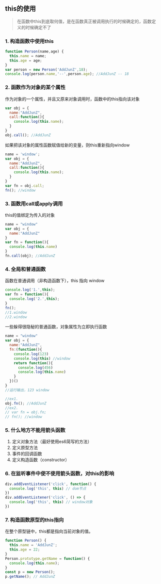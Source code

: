 <!-- this.md -->
## this的使用
> 在函数中this到底取何值，是在函数真正被调用执行的时候确定的，函数定义的时候确定不了

### 1. 构造函数中使用this
```js
function Person(name,age) {
  this.name = name;
  this.age = age;
}
var person = new Person('AddJunZ',18);
console.log(person.name,'--',person.age); //AddJunZ -- 18
```
### 2. 函数作为对象的某个属性
作为对象的一个属性，并且又原来对象调用时，函数中的this指向该对象
```js
var obj = {
  name:"AddJunZ",
  call:function(){
    console.log(this.name);
  }
}
obj.call(); //AddJunZ
```
如果把该对象的属性函数赋值给新的变量，则this重新指向window
```js
name = 'window';
var obj = {
  name:"AddJunZ",
  call:function(){
    console.log(this.name);
  }
}
var fn = obj.call;
fn(); //window
```
### 3. 函数用call或apply调用
this的值绑定为传入的对象
```js
name = "window"
var obj = {
  name:"AddJunZ"
}
var fn = function(){
  console.log(this.name)
}
fn.call(obj); //AddJunZ
```
### 4. 全局和普通函数
函数在普通调用（非构造函数下），this 指向 window
```js
console.log('1.',this);
var fn = function(){
  console.log('2.',this);
}
fn();
//1.window
//2.window
```
一些躲得很隐秘的普通函数，对象属性为立即执行函数
```js
name = "window"
var obj = {
  name:"AddJunZ",
  fn:(function(){
    console.log(123)
    console.log(this) //window
    return function(){
      console.log(456)
      console.log(this.name)
    }
  })()
}
//运行输出，123 window

//ex1.
obj.fn(); //AddJunZ
//ex2.
// var fn = obj.fn;
// fn(); //window
```

### 5. 什么地方不能用箭头函数
1. 定义对象方法（最好使用es6简写的方法）
2. 定义原型方法
3. 事件的回调函数
4. 定义构造函数（constructor）

### 6. 在监听事件中使不使用箭头函数，对this的影响
```js
div.addEventListener('click', function() {
  console.log('this', this) // dom节点
})
div.addEventListener('click', () => {
  console.log('this', this) // window对象
})
```

### 7. 构造函数原型的this指向
在整个原型链中，this都是指向当前对象的值。
```js
function Person() {
  this.name = 'AddJunZ';
  this.age = 22;
}
Person.prototype.getName = function() {
  console.log(this.name);
}
const p = new Person();
p.getName(); // AddJunZ
```